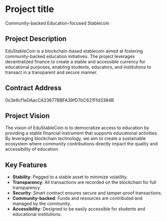 # Project title
Community-backed Education-focused Stablecoin

## Project Description
EduStableCoin is a blockchain-based stablecoin aimed at fostering community-backed education initiatives. The project leverages decentralized finance to create a stable and accessible currency for educational purposes, enabling students, educators, and institutions to transact in a transparent and secure manner.

## Contract Address
0x3e9cf1eDAacCA23677BBFA39fD7bC621Ffd3384B

## Project Vision
The vision of EduStableCoin is to democratize access to education by providing a stable financial instrument that supports educational activities. By leveraging blockchain technology, we aim to create a sustainable ecosystem where community contributions directly impact the quality and accessibility of education.

## Key Features
- **Stability**: Pegged to a stable asset to minimize volatility.
- **Transparency**: All transactions are recorded on the blockchain for full transparency.
- **Security**: Smart contract ensures secure and tamper-proof transactions.
- **Community-backed**: Funds and resources are contributed and managed by the community.
- **Accessibility**: Designed to be easily accessible for students and educational institutions.

